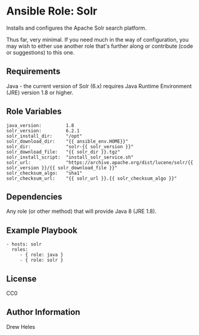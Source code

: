 Ansible Role: Solr
=========

Installs and configures the Apache Solr search platform.

Thus far, very minimal. If you need much in the way of configuration, you may wish to either use another role that's further along or contribute (code or suggestions) to this one.

Requirements
------------

Java - the current version of Solr (6.x) requires Java Runtime Environment (JRE) version 1.8 or higher.

Role Variables
--------------

    java_version:         1.8
    solr_version:         6.2.1
    solr_install_dir:     "/opt"
    solr_download_dir:    "{{ ansible_env.HOME}}"
    solr_dir:             "solr-{{ solr_version }}"
    solr_download_file:   "{{ solr_dir }}.tgz"
    solr_install_script:  "install_solr_service.sh"
    solr_url:             "https://archive.apache.org/dist/lucene/solr/{{ solr_version }}/{{ solr_download_file }}"
    solr_checksum_algo:   "sha1"
    solr_checksum_url:    "{{ solr_url }}.{{ solr_checksum_algo }}"

Dependencies
------------

Any role (or other method) that will provide Java 8 (JRE 1.8).

Example Playbook
----------------

    - hosts: solr
      roles:
         - { role: java }
         - { role: solr }

License
-------

CC0

Author Information
------------------

Drew Heles
